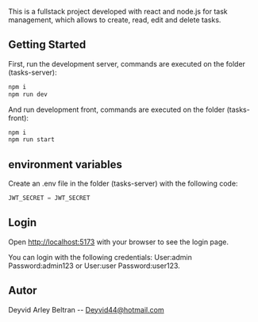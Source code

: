 This is a fullstack project developed with react and node.js for task management, which allows to create, read, edit and delete tasks.

## Getting Started

First, run the development server, commands are executed on the folder (tasks-server):

```bash
npm i
npm run dev
```

And run development front, commands are executed on the folder (tasks-front):

```bash
npm i
npm run start
```

## environment variables

Create an .env file in the folder (tasks-server) with the following code:

```javascript
JWT_SECRET = JWT_SECRET
```

## Login

Open [http://localhost:5173](http://localhost:5173/) with your browser to see the login page.

You can login with the following credentials: User:admin Password:admin123 or User:user Password:user123.

## Autor

Deyvid Arley Beltran -- Deyvid44@hotmail.com
